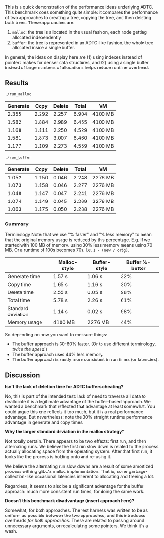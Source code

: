 
This is a quick demonstration of the performance ideas underlying ADTC.
This benchmark does something quite simple: it compares the performance of two approaches to creating a tree, copying the tree, and then deleting both trees.
These approaches are:

1. `malloc`: the tree is allocated in the usual fashion, each node getting allocated independently.
2. `buffer`: the tree is represented in an ADTC-like fashion, the whole tree allocated inside a single buffer.


In general, the ideas on display here are (1) using indexes instead of pointers makes for denser data structures, and (2) using a single buffer instead of large numbers of allocations helps reduce runtime overhead.


## Results


`./run_malloc`

| Generate    | Copy      | Delete    | Total     | VM
|----|-|-|-|-
| 2.355     | 2.292     | 2.257     | 6.904     | 4100 MB
| 1.582     | 1.884     | 2.989     | 6.455     | 4100 MB
| 1.168     | 1.111     | 2.250     | 4.529     | 4100 MB
| 1.581     | 1.873     | 3.007     | 6.460     | 4100 MB
| 1.177     | 1.109     | 2.273     | 4.559     | 4100 MB


`./run_buffer`

| Generate    | Copy      | Delete    | Total     | VM
|----|-|-|-|-
| 1.052     | 1.150     | 0.046     | 2.248     | 2276 MB
| 1.073     | 1.158     | 0.046     | 2.277     | 2276 MB
| 1.048     | 1.147     | 0.047     | 2.241     | 2276 MB
| 1.074     | 1.149     | 0.045     | 2.269     | 2276 MB
| 1.063     | 1.175     | 0.050     | 2.288     | 2276 MB


### Summary


Terminology Note: that we use "% faster" and "% less memory" to mean that the original memory usage is reduced by this percentage. E.g. If we started with 100 MB of memory, using 30% less memory means using 70 MB. Or a runtime of 100s becomes 70s. I.e. `1 - (new / orig)`.


| | Malloc-style | Buffer-style | Buffer %-better
|---|-|-|-
| Generate time | 1.57 s | 1.06 s | 32%
| Copy time | 1.65 s | 1.16 s | 30%
| Delete time | 2.55 s | 0.05 s | 98%
| Total time | 5.78 s | 2.26 s | 61%
| Standard deviation | 1.14 s | 0.02 s | 98%
| Memory usage | 4100 MB | 2276 MB | 44%


So depending on how you want to measure things:

* The buffer approach is 30-60% faster. (Or to use different terminology, _twice the speed_.)
* The buffer approach uses 44% less memory.
* The buffer approach is vastly more consistent in run times (or latencies).


## Discussion


**Isn't the lack of deletion time for ADTC buffers cheating?**

No, this is part of the intended test: lack of need to traverse all data to deallocate it is a legitimate advantage of the buffer-based approach.
We wanted a benchmark that reflected that advantage at least somewhat.
You could argue this one reflects it too much, but it is a real performance advantage.
But nevertheless: note the 30% straight runtime performance advantage in generate and copy times.


**Why the larger standard deviation in the malloc strategy?**

Not totally certain.
There appears to be two effects: first run, and then alternating runs.
We believe the first run slow down is related to the process actually allocating space from the operating system.
After that first run, it looks like the process is holding onto and re-using it.

We believe the alternating run slow downs are a result of some amortized process withing glibc's malloc implementation.
That is, some garbage-collection-like occasional latencies inherent to allocating and freeing a lot.

Regardless, it seems to also be a significant advantage for the buffer approach: much more consistent run times, for doing the same work.


**Doesn't this benchmark disadvantage (insert approach here)?**

Somewhat, for both approaches.
The test harness was written to be as uniform as possible between the two approaches, and this introduces overheads _for both approaches_.
These are related to passing around unnecessary arguments, or recalculating some pointers.
We think it's a wash.


